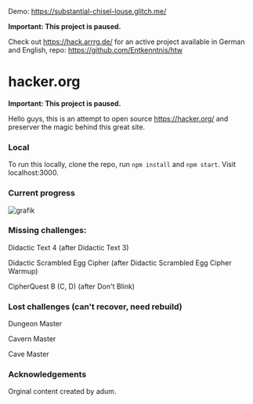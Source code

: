 Demo: https://substantial-chisel-louse.glitch.me/

**Important: This project is paused.**

Check out https://hack.arrrg.de/ for an active project available in German and English, repo: https://github.com/Entkenntnis/htw

# hacker.org

**Important: This project is paused.**

Hello guys, this is an attempt to open source https://hacker.org/ and preserver the magic behind this great site.

### Local

To run this locally, clone the repo, run `npm install` and `npm start`. Visit localhost:3000.

### Current progress

![grafik](https://user-images.githubusercontent.com/13507950/90310066-505bd600-deee-11ea-82f1-b7034698b423.png)

### Missing challenges:

Didactic Text 4 (after Didactic Text 3)

Didactic Scrambled Egg Cipher (after Didactic Scrambled Egg Cipher Warmup)

CipherQuest B (C, D) (after Don't Blink)

### Lost challenges (can't recover, need rebuild)

Dungeon Master

Cavern Master

Cave Master

### Acknowledgements

Orginal content created by adum.
